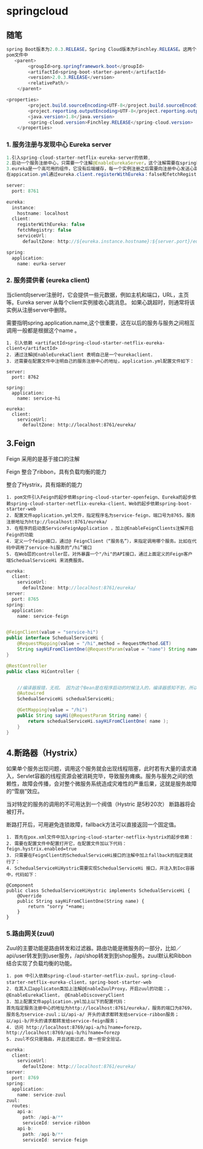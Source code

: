 # springcloud

## 随笔

```java
spring Boot版本为2.0.3.RELEASE，Spring Cloud版本为Finchley.RELEASE。这两个一定要对应起来
pom文件中
   <parent>
        <groupId>org.springframework.boot</groupId>
        <artifactId>spring-boot-starter-parent</artifactId>
        <version>2.0.3.RELEASE</version>
        <relativePath/>
    </parent>

<properties>
        <project.build.sourceEncoding>UTF-8</project.build.sourceEncoding>
        <project.reporting.outputEncoding>UTF-8</project.reporting.outputEncoding>
        <java.version>1.8</java.version>
        <spring-cloud.version>Finchley.RELEASE</spring-cloud.version>
    </properties>
```



###  1. 服务注册与发现中心  Eureka server



```java
1.引入spring-cloud-starter-netflix-eureka-server的依赖,
2.启动一个服务注册中心，只需要一个注解@EnableEurekaServer，这个注解需要在springboot工程的启动application类上
3.eureka是一个高可用的组件，它没有后端缓存，每一个实例注册之后需要向注册中心发送心跳（因此可以在内存中完成），在默认情况下erureka server也是一个eureka client ,必须要指定一个 server。
在appication.yml通过eureka.client.registerWithEureka：false和fetchRegistry：false来表明自己是一个eureka server.

```

```java
server:
  port: 8761

eureka:
  instance:
    hostname: localhost
  client:
    registerWithEureka: false
    fetchRegistry: false
    serviceUrl:
      defaultZone: http://${eureka.instance.hostname}:${server.port}/eureka/

spring:
  application:
    name: eurka-server
```

### 2. 服务提供者 (eureka client)

当client向server注册时，它会提供一些元数据，例如主机和端口，URL，主页等。Eureka server 从每个client实例接收心跳消息。 如果心跳超时，则通常将该实例从注册server中删除。

需要指明spring.application.name,这个很重要，这在以后的服务与服务之间相互调用一般都是根据这个name 。

```
1. 引入依赖 <artifactId>spring-cloud-starter-netflix-eureka-client</artifactId>
2. 通过注解@EnableEurekaClient 表明自己是一个eurekaclient.
3. 还需要在配置文件中注明自己的服务注册中心的地址，application.yml配置文件如下：
```



```
server:
  port: 8762

spring:
  application:
    name: service-hi

eureka:
  client:
    serviceUrl:
      defaultZone: http://localhost:8761/eureka/
```

## 3.Feign

Feign 采用的是基于接口的注解

Feign 整合了ribbon，具有负载均衡的能力

整合了Hystrix，具有熔断的能力

```
1. pom文件引入Feign的起步依赖spring-cloud-starter-openfeign、Eureka的起步依赖spring-cloud-starter-netflix-eureka-client、Web的起步依赖spring-boot-starter-web
2. 配置文件application.yml文件，指定程序名为service-feign，端口号为8765，服务注册地址为http://localhost:8761/eureka/
3. 在程序的启动类ServiceFeignApplication ，加上@EnableFeignClients注解开启Feign的功能
4. 定义一个feign接口，通过@ FeignClient（“服务名”），来指定调用哪个服务。比如在代码中调用了service-hi服务的“/hi”接口
5. 在Web层的controller层，对外暴露一个"/hi"的API接口，通过上面定义的Feign客户端SchedualServiceHi 来消费服务。
```



```java
eureka:
  client:
    serviceUrl:
      defaultZone: http://localhost:8761/eureka/
server:
  port: 8765
spring:
  application:
    name: service-feign
```

```java

@FeignClient(value = "service-hi")
public interface SchedualServiceHi {
    @RequestMapping(value = "/hi",method = RequestMethod.GET)
    String sayHiFromClientOne(@RequestParam(value = "name") String name);
}
```

```java
@RestController
public class HiController {


    //编译器报错，无视。 因为这个Bean是在程序启动的时候注入的，编译器感知不到，所以报错。
    @Autowired
    SchedualServiceHi schedualServiceHi;

    @GetMapping(value = "/hi")
    public String sayHi(@RequestParam String name) {
        return schedualServiceHi.sayHiFromClientOne( name );
    }
}
```



## 4.断路器（Hystrix）

如果单个服务出现问题，调用这个服务就会出现线程阻塞，此时若有大量的请求涌入，Servlet容器的线程资源会被消耗完毕，导致服务瘫痪。服务与服务之间的依赖性，故障会传播，会对整个微服务系统造成灾难性的严重后果，这就是服务故障的“雪崩”效应。

当对特定的服务的调用的不可用达到一个阀值（Hystric 是5秒20次） 断路器将会被打开。

断路打开后，可用避免连锁故障，fallback方法可以直接返回一个固定值。

```
1. 首先在pox.xml文件中加入spring-cloud-starter-netflix-hystrix的起步依赖：
2. 需要在配置文件中配置打开它，在配置文件加以下代码： feign.hystrix.enabled=true
3. 只需要在FeignClient的SchedualServiceHi接口的注解中加上fallback的指定类就行了：
4. SchedualServiceHiHystric需要实现SchedualServiceHi 接口，并注入到Ioc容器中，代码如下：

@Component
public class SchedualServiceHiHystric implements SchedualServiceHi {
    @Override
    public String sayHiFromClientOne(String name) {
        return "sorry "+name;
    }
}

```

### 5.路由网关(zuul)

Zuul的主要功能是路由转发和过滤器。路由功能是微服务的一部分，比如／api/user转发到到user服务，/api/shop转发到到shop服务。zuul默认和Ribbon结合实现了负载均衡的功能。



```
1. pom 中引入依赖spring-cloud-starter-netflix-zuul，spring-cloud-starter-netflix-eureka-client，spring-boot-starter-web
2. 在其入口applicaton类加上注解@EnableZuulProxy，开启zuul的功能：， @EnableEurekaClient， @EnableDiscoveryClient
3. 加上配置文件application.yml加上以下的配置代码：
首先指定服务注册中心的地址为http://localhost:8761/eureka/，服务的端口为8769，服务名为service-zuul；以/api-a/ 开头的请求都转发给service-ribbon服务；以/api-b/开头的请求都转发给service-feign服务；
4. 访问 http://localhost:8769/api-a/hi?name=forezp，http://localhost:8769/api-b/hi?name=forezp
5. zuul不仅只是路由，并且还能过滤，做一些安全验证。
```



```java
eureka:
  client:
    serviceUrl:
      defaultZone: http://localhost:8761/eureka/
server:
  port: 8769
spring:
  application:
    name: service-zuul
zuul:
  routes:
    api-a:
      path: /api-a/**
      serviceId: service-ribbon
    api-b:
      path: /api-b/**
      serviceId: service-feign
```

